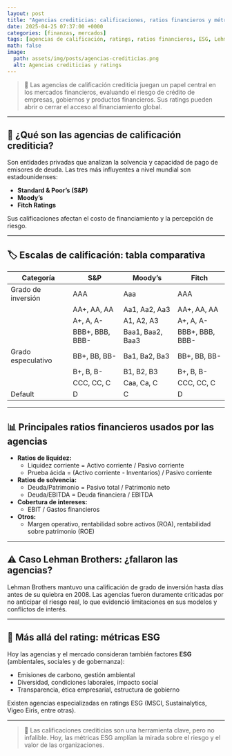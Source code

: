 ```yaml
---
layout: post
title: "Agencias crediticias: calificaciones, ratios financieros y métricas ESG"
date: 2025-04-25 07:37:00 +0000
categories: [finanzas, mercados]
tags: [agencias de calificación, ratings, ratios financieros, ESG, Lehman Brothers]
math: false
image:
  path: assets/img/posts/agencias-crediticias.png
  alt: Agencias crediticias y ratings
---
```


> 🏦 Las agencias de calificación crediticia juegan un papel central en los mercados financieros, evaluando el riesgo de crédito de empresas, gobiernos y productos financieros. Sus ratings pueden abrir o cerrar el acceso al financiamiento global.

---

## 🏢 ¿Qué son las agencias de calificación crediticia?

Son entidades privadas que analizan la solvencia y capacidad de pago de emisores de deuda. Las tres más influyentes a nivel mundial son estadounidenses:
- **Standard & Poor’s (S&P)**
- **Moody’s**
- **Fitch Ratings**

Sus calificaciones afectan el costo de financiamiento y la percepción de riesgo.

---

## 🏷️ Escalas de calificación: tabla comparativa

| Categoría           | S&P        | Moody’s    | Fitch      |
|---------------------|------------|------------|------------|
| Grado de inversión  | AAA        | Aaa        | AAA        |
|                     | AA+, AA, AA| Aa1, Aa2, Aa3| AA+, AA, AA|
|                     | A+, A, A-  | A1, A2, A3 | A+, A, A-  |
|                     | BBB+, BBB, BBB-| Baa1, Baa2, Baa3| BBB+, BBB, BBB-|
| Grado especulativo  | BB+, BB, BB-| Ba1, Ba2, Ba3| BB+, BB, BB-|
|                     | B+, B, B-  | B1, B2, B3 | B+, B, B-  |
|                     | CCC, CC, C | Caa, Ca, C | CCC, CC, C |
| Default             | D          | C          | D          |

---

## 📊 Principales ratios financieros usados por las agencias

- **Ratios de liquidez:**
  - Liquidez corriente = Activo corriente / Pasivo corriente
  - Prueba ácida = (Activo corriente - Inventarios) / Pasivo corriente
- **Ratios de solvencia:**
  - Deuda/Patrimonio = Pasivo total / Patrimonio neto
  - Deuda/EBITDA = Deuda financiera / EBITDA
- **Cobertura de intereses:**
  - EBIT / Gastos financieros
- **Otros:**
  - Margen operativo, rentabilidad sobre activos (ROA), rentabilidad sobre patrimonio (ROE)

---

## ⚠️ Caso Lehman Brothers: ¿fallaron las agencias?

Lehman Brothers mantuvo una calificación de grado de inversión hasta días antes de su quiebra en 2008. Las agencias fueron duramente criticadas por no anticipar el riesgo real, lo que evidenció limitaciones en sus modelos y conflictos de interés.

---

## 🌱 Más allá del rating: métricas ESG

Hoy las agencias y el mercado consideran también factores **ESG** (ambientales, sociales y de gobernanza):
- Emisiones de carbono, gestión ambiental
- Diversidad, condiciones laborales, impacto social
- Transparencia, ética empresarial, estructura de gobierno

Existen agencias especializadas en ratings ESG (MSCI, Sustainalytics, Vigeo Eiris, entre otras).


---

> 💬 Las calificaciones crediticias son una herramienta clave, pero no infalible. Hoy, las métricas ESG amplían la mirada sobre el riesgo y el valor de las organizaciones.
